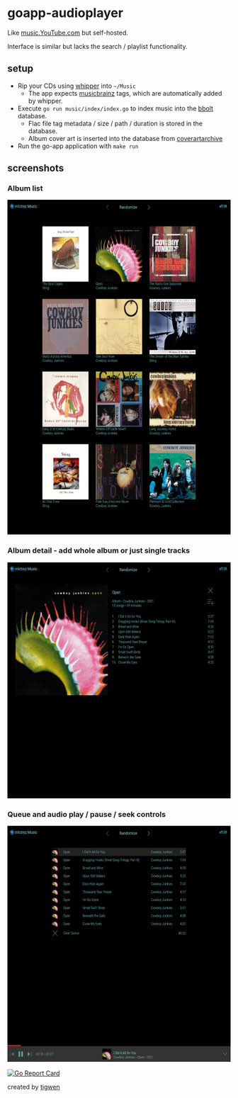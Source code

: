 # goapp-audioplayer

Like [music.YouTube.com](https://music.youtube.com) but self-hosted.

Interface is similar but lacks the search / playlist functionality.

## setup

* Rip your CDs using [whipper](https://github.com/whipper-team/whipper) into `~/Music`
  * The app expects [musicbrainz](https://musicbrainz.org/) tags, which are automatically added by whipper.
* Execute `go run music/index/index.go` to index music into the [bbolt](https://github.com/etcd-io/bbolt) database.
  * Flac file tag metadata / size / path / duration is stored in the database. 
  * Album cover art is inserted into the database from [coverartarchive](https://coverartarchive.org/)
* Run the go-app application with `make run`

## screenshots

### Album list 
<img src="screenshot.png" alt="album list" width="604" height="756">

### Album detail - add whole album or just single tracks
<img src="screenshot_album.png" alt="album details" width="604" height="533">

### Queue and audio play / pause / seek controls
<img src="screenshot_queue.png" alt="queue" width="604" height="533">

[![Go Report Card](https://goreportcard.com/badge/github.com/mlctrez/goapp-audioplayer)](https://goreportcard.com/report/github.com/mlctrez/goapp-audioplayer)

created by [tigwen](https://github.com/mlctrez/tigwen)
